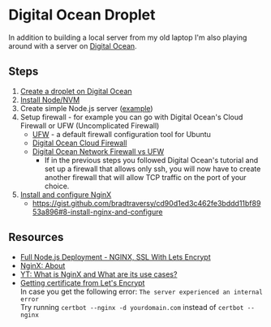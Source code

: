 # Digital Ocean Droplet

In addition to building a local server from my old laptop I'm also playing around with a server on [Digital Ocean](https://m.do.co/c/8fdbe4af94f1).

## Steps

1. [Create a droplet on Digital Ocean](https://docs.digitalocean.com/droplets/tutorials/recommended-setup/)
2. [Install Node/NVM](https://www.digitalocean.com/community/tutorials/how-to-install-node-js-on-ubuntu-20-04)
3. Create simple Node.js server ([example](https://gist.github.com/sitek94/df724d5040d349dee259e0eb0486e38e#file-server-js))
4. Setup firewall - for example you can go with Digital Ocean's Cloud Firewall or UFW (Uncomplicated Firewall)
   * [UFW](https://wiki.ubuntu.com/UncomplicatedFirewall) - a default firewall configuration tool for Ubuntu
   * [Digital Ocean Cloud Firewall](https://docs.digitalocean.com/products/networking/firewalls/)
   * [Digital Ocean Network Firewall vs UFW](https://www.digitalocean.com/community/questions/do-network-firewall-vs-ufw)
      * If in the previous steps you followed Digital Ocean's tutorial and set up a firewall that allows only ssh, you will now have to create another firewall that will allow TCP traffic on the port of your choice.
5. [Install and configure NginX](http://nginx.org/en/)
   * https://gist.github.com/bradtraversy/cd90d1ed3c462fe3bddd11bf8953a896#8-install-nginx-and-configure


## Resources

* [Full Node.js Deployment - NGINX, SSL With Lets Encrypt](https://www.youtube.com/watch?v=oykl1Ih9pMg)
* [NginX: About](http://nginx.org/en/)
* [YT: What is NginX and What are its use cases?](https://www.youtube.com/watch?v=WHv_t_yK-QM)
* [Getting certificate from Let's Encrypt](https://certbot.eff.org/lets-encrypt/ubuntufocal-nginx)\
  In case you get the following error: `The server experienced an internal error` \
  Try running `certbot --nginx -d yourdomain.com` instead of `certbot --nginx`
